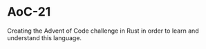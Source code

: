 # AoC-21

Creating the Advent of Code challenge in Rust in order to learn and understand this language.
